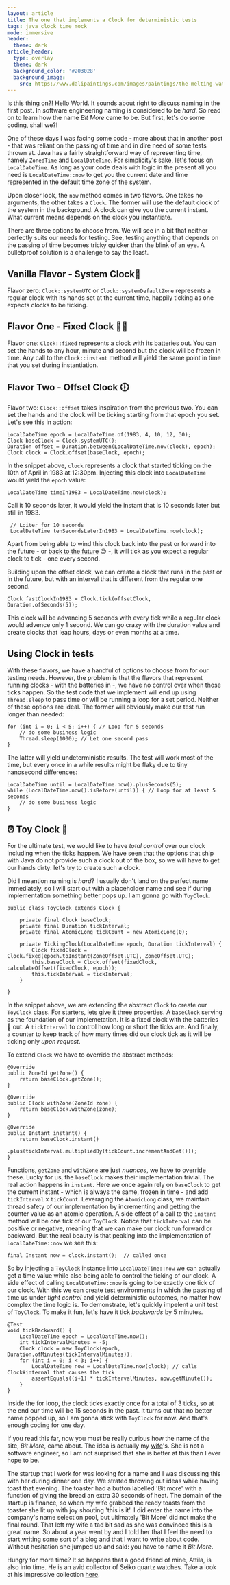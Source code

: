 ```yaml
---
layout: article
title: The one that implements a Clock for deterministic tests
tags: java clock time mock
mode: immersive
header:
  theme: dark
article_header:
  type: overlay
  theme: dark
  background_color: '#203028'
  background_image:
    src: https://www.dalipaintings.com/images/paintings/the-melting-watch.jpg
---
```


Is this thing on?! Hello World. It sounds about right to discuss naming in the first post. In software engineering naming is considered to be _hard_. So read on to learn how the name _Bit More_ came to be. But first, let's do some coding, shall we?!

One of these days I was facing some code - more about that in another post - that was reliant on the passing of time and in dire need of some tests thrown at. Java has a fairly straightforward way of representing time, namely `ZonedTime` and `LocalDateTime`. For simplicity's sake, let's focus on `LocalDateTime`. As long as your code deals with logic in the present all you need is `LocalDateTime::now` to get you the current date and time represented in the default time zone of the system.

Upon closer look, the `now` method comes in two flavors. One takes no arguments, the other takes a `Clock`. The former will use the default clock of the system in the background. A clock can give you the current instant. What current means depends on the clock you instantiate. 

There are three options to choose from. We will see in a bit that neither perfectly suits our needs for testing. See, testing anything that depends on the passing of time becomes tricky quicker than the blink of an eye. A bulletproof solution is a challenge to say the least.

Vanilla Flavor - System Clock🔋
------------

Flavor zero: `Clock::systemUTC` or `Clock::systemDefaultZone` represents a regular clock with its hands set at the current time, happily ticking as one expects clocks to be ticking.

Flavor One - Fixed Clock 🔋🚫
------------

Flavor one: `Clock::fixed` represents a clock with its batteries out. You can set the hands to any hour, minute and second but the clock will be frozen in time. Any call to the `Clock::instant` method will yield the same point in time that you set during instantiation.

Flavor Two - Offset Clock 🕕
------------

Flavor two: `Clock::offset` takes inspiration from the previous two. You can set the hands and the clock will be ticking starting from that epoch you set. Let's see this in action:

    LocalDateTime epoch = LocalDateTime.of(1983, 4, 10, 12, 30);
    Clock baseClock = Clock.systemUTC();
    Duration offset = Duration.between(LocalDateTime.now(clock), epoch);
    Clock clock = Clock.offset(baseClock, epoch);

In the snippet above, `clock` represents a clock that started ticking on the 10th of April in 1983 at 12:30pm. Injecting this clock into `LocalDateTime` would yield the `epoch` value:

    LocalDateTime timeIn1983 = LocalDateTime.now(clock);

Call it 10 seconds later, it would yield the instant that is 10 seconds later but still in 1983.

     // Loiter for 10 seconds
     LocalDateTime tenSecondsLaterIn1983 = LocalDateTime.now(clock);

Apart from being able to wind this clock back into the past or forward into the future - or [back to the future](https://youtu.be/VLKDKWCWVXc?t=25) 😉 -, it will tick as you expect a regular clock to tick - one every second.

Building upon the offset clock, we can create a clock that runs in the past or in the future, but with an interval that is different from the regular one second.

    Clock fastClockIn1983 = Clock.tick(offsetClock, Duration.ofSeconds(5));

This clock will be advancing 5 seconds with every tick while a regular clock would advence only 1 second. We can go crazy with the duration value and create clocks that leap hours, days or even months at a time.

Using Clock in tests
--------------------

With these flavors, we have a handful of options to choose from for our testing needs. However, the problem is that the flavors that represent running clocks - with the batteries in -, we have no control over when those ticks happen. So the test code that we implement will end up using `Thread.sleep` to pass time or will be running a loop for a set period. Neither of these options are ideal. The former will obviously make our test run longer than needed:

    for (int i = 0; i < 5; i++) { // Loop for 5 seconds
        // do some business logic
        Thread.sleep(1000); // Let one second pass
    }

The latter will yield undeterministic results. The test will work most of the time, but every once in a while results might be flaky due to tiny nanosecond differences:

    LocalDateTime until = LocalDateTime.now().plusSeconds(5);
    while (LocalDateTime.now().isBefore(until)) { // Loop for at least 5 seconds
        // do some business logic
    }

⏰ Toy Clock 🧸
---------

For the ultimate test, we would like to have _total control_ over our clock including when the ticks happen. We have seen that the options that ship with Java do not provide such a clock out of the box, so we will have to get our hands dirty: let's try to create such a clock.

Did I meantion naming is _hard_? I usually don't land on the perfect name immediately, so I will start out with a placeholder name and see if during implementation something better pops up. I am gonna go with `ToyClock`. 

    public class ToyClock extends Clock {
         
        private final Clock baseClock;
        private final Duration tickInterval;
        private final AtomicLong tickCount = new AtomicLong(0);

        private TickingClock(LocalDateTime epoch, Duration tickInterval) {
            Clock fixedClock = Clock.fixed(epoch.toInstant(ZoneOffset.UTC), ZoneOffset.UTC);
            this.baseClock = Clock.offset(fixedClock, calculateOffset(fixedClock, epoch));
            this.tickInterval = tickInterval;
        }
         
    }

In the snippet above, we are extending the abstract `Clock` to create our `ToyClock` class. For starters, lets give it three properties. A `baseClock` serving as the foundation of our implemetation. It is a fixed clock with the batteries 🔋 out. A `tickInterval` to control how long or short the ticks are. And finally, a counter to keep track of how many times did our clock tick as it will be ticking only _upon request_.

To extend `Clock` we have to override the abstract methods:

    @Override
    public ZoneId getZone() {
        return baseClock.getZone();
    }

    @Override
    public Clock withZone(ZoneId zone) {
        return baseClock.withZone(zone);
    }

    @Override
    public Instant instant() {
        return baseClock.instant()
                .plus(tickInterval.multipliedBy(tickCount.incrementAndGet()));
    }

Functions, `getZone` and `withZone` are just _nuances_, we have to override these. Lucky for us, the `baseClock` makes their implementation trivial. The real action happens in `instant`. Here we once again rely on `baseClock` to get the current instant - which is always the same, frozen in time - and add `tickInterval` x `tickCount`. Leveraging the `AtomicLong` class, we maintain thread safety of our implementation by incrementing and getting the counter value as an atomic operation. A side effect of a call to the `instant` method will be one tick of our `ToyClock`. Notice that `tickInterval` can be positive or negative, meaning that we can make our clock run forward or backward. But the real beauty is that peaking into the implementation of `LocalDateTime::now` we see this:

    final Instant now = clock.instant();  // called once

So by injecting a `ToyClock` instance into `LocalDateTime::now` we can actually get a time value while also being able to control the ticking of our clock. A side effect of calling `LocalDateTime::now` is going to be exactly one tick of our clock. With this we can create test environments in which the passing of time us under _tight control_ and yield deterministic outcomes, no matter how complex the time logic is. To demonstrate, let's quickly impelent a unit test of `ToyClock`. To make it fun, let's have it tick _backwards_ by 5 minutes.

    @Test
    void tickBackward() {
        LocalDateTime epoch = LocalDateTime.now();
        int tickIntervalMinutes = -5;
        Clock clock = new ToyClock(epoch, Duration.ofMinutes(tickIntervalMinutes));
        for (int i = 0; i < 3; i++) {
            LocalDateTime now = LocalDateTime.now(clock); // calls Clock#internal that causes the tick
            assertEquals((i+1) * tickIntervalMinutes, now.getMinute());
        }
    }

Inside the for loop, the clock ticks exactly once for a total of 3 ticks, so at the end our time will be 15 seconds in the past. It turns out that no better name popped up, so I am gonna stick with `ToyClock` for now. And that's enough coding for one day.

If you read this far, now you must be really curious how the name of the site, _Bit More_, came about. The idea is actually my [wife](https://www.instagram.com/cilamila/?hl=en)'s. She is not a software engineer, so I am not surprised that she is better at this than I ever hope to be. 

The startup that I work for was looking for a name and I was discussing this with her during dinner one day. We strated throwing out ideas while having toast that evening. The toaster had a button labelled 'Bit more' with a function of giving the bread an extra 30 seconds of heat. The domain of the startup is finance, so when my wife grabbed the ready toasts from the toaster she lit up with joy shouting 'this is it'. I did enter the name into the company's name selection pool, but ultimately 'Bit More' did not make the final round. That left my wife a tad bit sad as she was convinced this is a great name. So about a year went by and I told her that I feel the need to start writing some sort of a blog and that I want to write about code. Without hesitation she jumped up and said: you have to name it _Bit More_. 

Hungry for more time? It so happens that a good friend of mine, Attila, is also into time. He is an avid collector of Seiko quartz watches. Take a look at his impressive collection [here](https://www.instagram.com/letscollectseikoquartz/).
